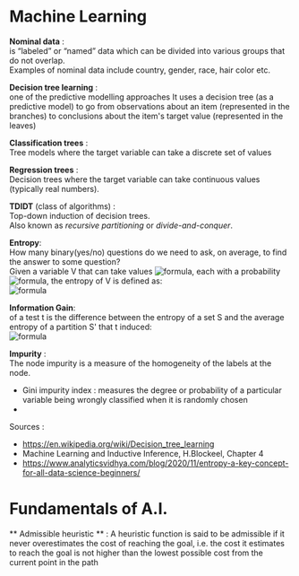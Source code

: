 # Machine Learning
 
 **Nominal data** :  
 is “labeled” or “named” data which can be divided into various groups that do not overlap.  
 Examples of nominal data include country, gender, race, hair color etc.

**Decision tree learning** :  
one of the predictive modelling approaches It uses a decision tree (as a predictive model) to go from observations about an item (represented in the branches) to conclusions about the item's target value (represented in the leaves)

**Classification trees** :  
Tree models where the target variable can take a discrete set of values

**Regression trees** :  
Decision trees where the target variable can take continuous values (typically real numbers).

**TDIDT** (class of algorithms) :  
Top-down induction of decision trees.  
Also known as *recursive partitioning* or *divide-and-conquer*. 

**Entropy**:  
How many binary(yes/no) questions do we need to ask, on average, to find the answer to some question?  
Given a variable V that can take values ![formula](https://render.githubusercontent.com/render/math?math=\color{white}\large\v_i), each with a probability ![formula](https://render.githubusercontent.com/render/math?math=\color{white}\large\p_i), the entropy of V is defined as:  
 ![formula](https://render.githubusercontent.com/render/math?math=\color{white}\large\e=s_v=-\sum_{i=1}^{k}p_ilog_2(p_i))  
 
 **Information Gain**:  
 of a test t is the difference between the entropy of a set S and the average entropy of a partition S' that t induced:  
 ![formula](https://render.githubusercontent.com/render/math?math=\color{white}\large\IG(t,S)=CE(S)-CE(S'))
 
 **Impurity** :  
 The node impurity is a measure of the homogeneity of the labels at the node.  
 * Gini impurity index : measures the degree or probability of a particular variable being wrongly classified when it is randomly chosen
 * 
 
Sources :  
* https://en.wikipedia.org/wiki/Decision_tree_learning
* Machine Learning and Inductive Inference, H.Blockeel, Chapter 4
* https://www.analyticsvidhya.com/blog/2020/11/entropy-a-key-concept-for-all-data-science-beginners/

 # Fundamentals of A.I.

** Admissible heuristic ** :
A heuristic function is said to be admissible if it never overestimates the cost of reaching the goal, i.e. the cost it estimates to reach the goal is not higher than the lowest possible cost from the current point in the path

